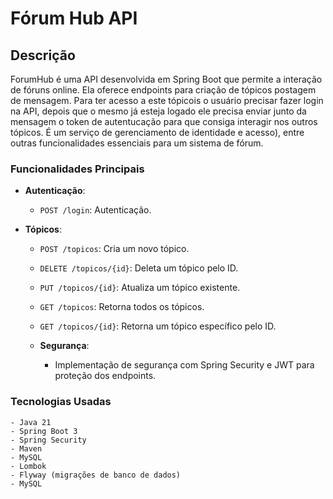 # Fórum Hub API
## Descrição
ForumHub é uma API desenvolvida em Spring Boot que permite a interação de fóruns online.
Ela oferece endpoints para criação de tópicos postagem de mensagem. Para ter acesso a este tópicois o usuário precisar fazer login na API, 
depois que o mesmo já esteja logado ele precisa enviar junto da mensagem o token de autentucação para que consiga interagir nos outros tópicos.
É um serviço de gerenciamento de identidade e acesso), entre outras funcionalidades essenciais para um sistema de fórum.

### Funcionalidades Principais
- **Autenticação**:
    - `POST /login`: Autenticação.

- **Tópicos**:
    - `POST /topicos`: Cria um novo tópico.
    - `DELETE /topicos/{id}`: Deleta um tópico pelo ID.
    - `PUT /topicos/{id}`: Atualiza um tópico existente.
    - `GET /topicos`: Retorna todos os tópicos.
    - `GET /topicos/{id}`: Retorna um tópico específico pelo ID.

  - **Segurança**:
    - Implementação de segurança com Spring Security e JWT para proteção dos endpoints.
### Tecnologias Usadas

    - Java 21
    - Spring Boot 3
    - Spring Security
    - Maven
    - MySQL
    - Lombok
    - Flyway (migrações de banco de dados)
    - MySQL

